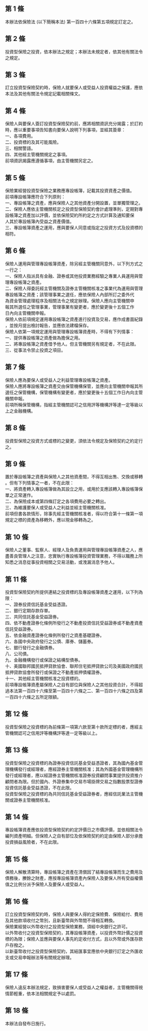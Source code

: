 第 1 條
-------
本辦法依保險法 (以下簡稱本法) 第一百四十六條第五項規定訂定之。

第 2 條
-------
投資型保險之投資，依本辦法之規定；本辦法未規定者，依其他有關法令  
之規定。

第 3 條
-------
訂立投資型保險契約時，保險人就要保人或受益人投資權益之保護，應依  
本法及其他有關法令規定記載相關條文。

第 4 條
-------
保險人與要保人簽訂投資型保險契約前，應將相關資訊充分揭露；於訂約  
時，應以重要事項告知書向要保人說明下列事項，並經其簽章：  
一、各項費用。  
二、投資標的及其可能風險。  
三、相關警語。  
四、其他經主管機關規定之事項。  
前項資訊揭露應遵循事項，由主管機關另定之。

第 5 條
-------
保險業經營投資型保險之業務應專設帳簿，記載其投資資產之價值。  
前項專設帳簿應符合下列原則：  
一、專設帳簿之資產，應與保險人之其他資產分開設置，並單獨管理之。  
二、保險人應依主管機關核定之投資型保險契約會計處理準則，定期對專  
    設帳簿之資產加以評價，並依保險契約所約定之方式計算及通知要保  
    人其於專設帳簿內受益之資產價值。  
三、專設帳簿資產之運用，應與要保人同意或指定之投資方式及投資標的  
    相符。

第 6 條
-------
保險人運用與管理專設帳簿資產，除另經主管機關同意外，以下列方式之  
一行之：  
一、保險人指派具有金融、證券或其他投資業務經驗之專業人員運用與管  
    理專設帳簿之資產。  
二、保險人得委託經主管機關及證券主管機關核准之事業代為運用與管理  
    專設帳簿之資產；該管理事業之選任，應依保險人內部所訂之委外代  
    為資金管理處理程序及相關法令之規定辦理。保險人應向主管機關申  
    報其所選任之管理事業，管理事業有變更者，應於變更後十五個工作  
    日內向主管機關申報。  
保險人依前項規定運用專設帳簿之資產進行投資及交易，應作成書面紀錄  
，並按月提出檢討報告，並應依法建檔保存。  
保險人依第一項規定運用與管理專設帳簿資產時，不得有下列情事：  
一、提供專設帳簿之資產做為擔保之用。  
二、將專設帳簿之資產借予他人。但主管機關另有規定者，不在此限。  
三、從事法令禁止投資之項目。

第 7 條
-------
保險人應為要保人或受益人之利益管理專設帳簿之資產。  
保險人應將專設帳簿之資產交由保管機構保管，並應向主管機關申報其所  
選任之保管機構，保管機構有變更者，應於變更後十五個工作日內向主管  
機關申報。  
前項所稱保管機構，指經主管機關認可之信用評等機構評等達一定等級以  
上之金融機構。

第 8 條
-------
投資型保險之投資方式或標的之變更，須依法令規定及保險契約之約定行  
之。

第 9 條
-------
置於專設帳簿之資產與保險人之其他資產間，不得互相出售、交換或移轉  
。但有下列情事之一者，不在此限：  
一、將資產轉入專設帳簿做為其設立之用，或用於支應該轉入專設帳簿保  
    單之正常運作。  
二、為保險成本或第四條訂定之各項費用必要之轉出。  
三、為維護要保人或受益人之利益並經主管機關核准。  
前項但書各款情形，除事先經主管機關核准者，得以符合第十一條第一項  
規定之標的資產為移轉外，應以現金移轉為之。

第 10 條
--------
保險人之董事、監察人、經理人及負責運用與管理專設帳簿資產之人，應  
盡善良管理人之注意，忠實執行專設帳簿投資管理業務，不得以職務上所  
知悉之消息從事投資相關之交易活動，或洩漏消息予他人。

第 11 條
--------
投資型保險契約所提供連結之投資標的及專設帳簿資產之運用，以下列為  
限：  
一、證券投資信託基金受益憑證。  
二、銀行定期存款存單。  
三、共同信託基金受益證券。  
四、依不動產證券化條例所發行之不動產投資信託受益證券或不動產資產  
    信託受益證券。  
五、依金融資產證券化條例所發行之資產基礎證券。  
六、各國中央政府發行之公債、庫券、儲蓄券。  
七、銀行發行之金融債券。  
八、公司債。  
九、金融機構發行或保證之結構型債券。  
十、美國聯邦國民抵押貸款協會、聯邦住宅抵押貸款公司及美國政府國民  
    抵押貸款協會所發行或保證之不動產抵押債權證券。  
十一、其他經主管機關核准之投資標的。  
前項專設帳簿資產屬保險人之自有部位與保險人之其他投資合計，不得超  
過本法第一百四十六條至第一百四十六條之二、第一百四十六條之四及第  
一百四十六條之五所定限額。

第 12 條
--------
投資型保險之投資標的為前條第一項第六款至第十款所定標的者，應經主  
管機關認可之信用評等機構評等達一定等級以上。

第 13 條
--------
投資型保險之投資標的為證券投資信託基金受益憑證者，其為國內基金管  
理機構發行或經理者，應經證券主管機關核准；其為外國基金管理機構所  
發行或經理者，應以經證券主管機關核准證券投資顧問事業提供投資推介  
顧問者為限。但於國內、外證券集中交易市場掛牌交易之指數股票型證券  
投資信託基金受益憑證，不在此限。  
投資型保險之投資標的為共同信託基金受益證券者，應經信託業法主管機  
關或證券主管機關核准。

第 14 條
--------
專設帳簿資產應依投資型保險契約約定評價日之市價評價，並依相關法令  
編列資產明細。但保險人之自有部位及依保險契約約定由保險人部分承擔  
投資損益風險者，不在此限。

第 15 條
--------
保險人解散清算時，專設帳簿之資產在清償因了結專設帳簿而生之費用及  
債務後，賸餘之財產，應按專設帳簿資產內保險人及要保人所有受益權價  
值之比例分派予保險人及要保人或受益人。

第 16 條
--------
訂立投資型保險契約時，保險人與要保人得約定保險費、保險給付、費用  
及其他款項收付之幣別，且新臺幣與外幣間不得相互轉換。  
保險業經營以外幣收付之投資型保險業務，須經中央銀行之許可。  
以外幣收付之投資型保險契約，其專設帳簿資產，以投資外幣計價之投資  
標的為限；保險人並應與要保人事先約定收付方式，且以外幣或外匯存款  
戶存撥之。  
以新臺幣收付之投資型保險契約，其結匯事宜應依中央銀行訂定之外匯收  
支或交易申報辦法等有關規定辦理。

第 17 條
--------
保險人違反本辦法規定，致損害要保人或受益人之權益者，主管機關得視  
情節輕重，依本法相關規定予以處罰。

第 18 條
--------
本辦法自發布日施行。

